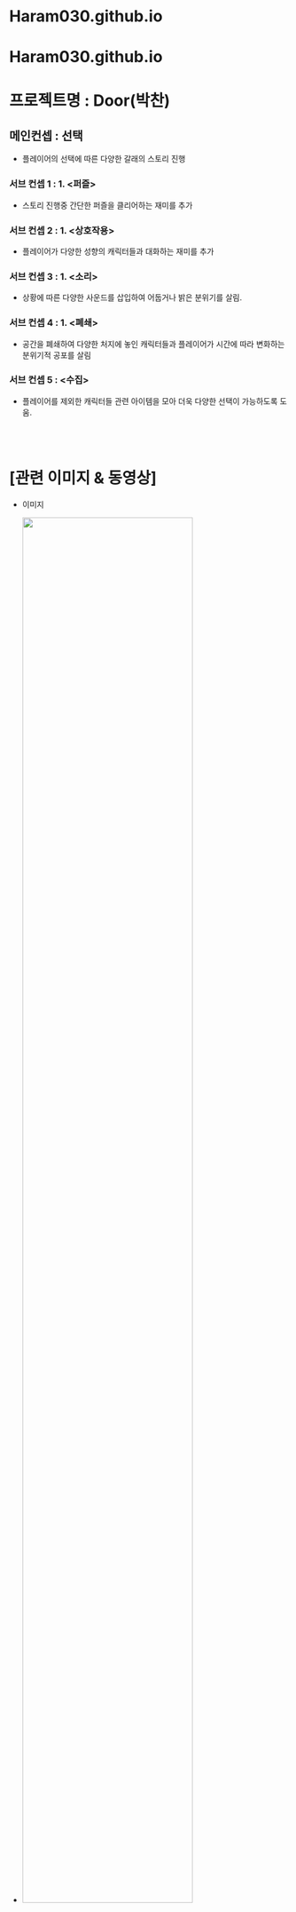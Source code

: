 # Haram030.github.io
# Haram030.github.io
# 프로젝트명 : Door(박찬)
## 메인컨셉 : 선택

-  플레이어의 선택에 따른 다양한 갈래의 스토리 진행 
  

### 서브 컨셉 1 : 1. <퍼즐>

-  스토리 진행중 간단한 퍼즐을 클리어하는 재미를 추가

### 서브 컨셉 2 : 1. <상호작용>

-  플레이어가 다양한 성향의 캐릭터들과 대화하는 재미를 추가

### 서브 컨셉 3 : 1. <소리>

-  상황에 따른 다양한 사운드를 삽입하여 어둡거나 밝은 분위기를 살림.

### 서브 컨셉 4 : 1. <폐쇄>

-  공간을 폐쇄하여 다양한 처지에 놓인 캐릭터들과 플레이어가 시간에 따라 변화하는 분위기적 공포를 살림

### 서브 컨셉 5 : <수집>

- 플레이어를 제외한 캐릭터들 관련 아이템을 모아 더욱 다양한 선택이 가능하도록 도움.

<br><br>

# [관련 이미지 & 동영상]

- 이미지
- <img width="80%" src="https://github.com/Haram030/Haram030.github.io/assets/127164063/6e860c9c-f48f-48a7-8c2f-7fd198974c78"/>

  이러한 형태의 각종 맵을 함정을 해재하고 탈출하는 게임입니다.

- <img width="80%" src="https://github.com/Haram030/Haram030.github.io/assets/127164063/d74332fd-5441-419e-b97c-ef8790d78584"/>
  이런식으로 다른 npc 들 과의 대화를 통하여 힌트를 얻고 스토리를 진행할 수 있습니다.

- 동영상
- https://youtu.be/iqiXST7SFMM
  (유사게임영상) 폴가이즈 게임사에서 제공하는 크리에이터로 유저들이 직접 만들어본 맵의 플레이 영상 입니다.


- https://youtu.be/Lm5yHWBzfXo
  참고한 유사게임인 폴가이즈의 시네마틱 트레일러 입니다.                     




<br><br>

# [대표 이미지]

<img width="80%" src="https://github.com/Haram030/Haram030.github.io/assets/127164063/a43f5fea-1a72-43f3-96ac-5b9065656de1"/>

<br><br>

# [컨셉 & 대표이미지 기반 작품묘사]

> ### 대표이미지 기반 : 스토리의 추리와 함정 해제를 동시에 하는 추리 탈출게임.

<br><br>

# [<Door> 구성 요소]

<br>

## 1. 메커니즘

[도전 과제]

함정 - 방(스테이지)를 다음단계로 넘어가기 위해서는 방에있는 함정을 해결해야만 한다. 
  방의 컨셉에 맞는 다양한 함정을 해결해야함
[재미 요소]

1. NPC들과의 대화에서 자신들이 원하는 선택지를 선택하여 다양한 결과를 낳을 수 있음.
2. 방마다 놓여진 함정을 해결하면서 함정 클리어에 대한 성취감을 느낌.
3. 다양한 컨셉에 맞는 스토리와 함정을 느끼며 분위기와 스토리에 대한 재미를 느낄 수 있음. 

<br>

## 2. 이야기

[만들게 된 배경]  
과거 레이튼 교수 시리즈와 단간론파 시리즈를 매우 즐겨하여 레이튼 교수 시리즈의 분위기와 단간론파와 같은 선택적 스토리를 가미하면 재미있는 게임이 나올 수 있겠다는 생각을 해보았습니다.
 
[참신함]
스토리의 분위기와 맞는 다양한 함정을 넣어서 기존의 방탈출이 아닌 다양한 분위기를 가진 방탈출을 만들어 보고자 합니다.

[카메라 관점]  
카메라가 캐릭터의 위에서 캐릭터의 움직임을 따라가는 모습으로 방 전체의 분위기를 나타내고자 합니다.

<br>

## 3. 미적요소

[디자인][컬러]  
게임 화면 중앙에 플레이어가 위치하며 스토리에 맞는 다양한 스테이지 디자인 
NPC와 대화시에는 플레이어와 NPC의 이미지가 확대되어 나타나며 대화창이 그 아래 나타난다 
함정 풀이 화면에서는 함정 이미지를 확대하여 플레이어가 함정을 더욱 자세히 보고 풀이 할 수 있도록 한다.

[컬러]
스토리에 맞는 밝은 색과 어두운 색을 적절히 조합하여 사용.

[음향]  
스토리에 맞는 밝은 음향과 어두운 음향을 적절히 조합하여 사용.
<br>

## 4. 기술
UNITY엔진을 이용하여 쯔꾸르 형식의 추리 방탈출 게임을 제작함. 
키보드로 플레이어를 조작하고 마우스로 선택지와 함정을 풀며 다양한 선택지로 인한 다양한 스토리를 목표로 제작.


# 1. 게임 오브젝트 분해 (구성 요소 분석)

|연번|오브젝트 이름|오브젝트 이미지|
|:----:|:----:|:----:|
|1|플레이어|<img width="80%" src="https://github.com/Haram030/Haram030.github.io/assets/127164063/21e7fb2b-704a-4ae9-953b-db8ed096a242"/>|
|2|플레이어|<img width="200%" src="https://github.com/Haram030/Haram030.github.io/assets/127164063/2ee9a1e5-e5ca-4784-8d51-4540bd0cc5a"/>|
|3|미아 대화|<img width="80%" src="https://github.com/Haram030/Haram030.github.io/assets/127164063/60778cae-95c5-4da0-aeeb-e6b8cd724709"/>|
|4|재열 대화|<img width="10%" src="https://github.com/Haram030/Haram030.github.io/assets/127164063/72967f41-b8b5-49e9-a4c3-a3dee603b0ab"/>|
|5|문제지|<img width="80%" src="https://github.com/Haram030/Haram030.github.io/assets/127164063/bc8a8de8-af6e-4f42-8ce4-71cbe34b29a5"/>|
|6|열쇠|<img width="80%" src="https://github.com/Haram030/Haram030.github.io/assets/127164063/20241ff4-e8a7-4f1f-8d7d-fe585dab3a85"/>|
|7|문|<img width="80%" src="https://github.com/Haram030/Haram030.github.io/assets/127164063/b85109fb-05de-4d33-ab98-f4cd0f8a9033"/>|

# 2. 파라미터(속성) 뽑아 보기

1.오브젝트 이름: Player

|속성|오브젝트 이름|설명|
|:----:|:----:|:----:|
|스피드|Speed|플레이어가 움직일때의 속도|
|상태|Status|플레이어가 문제풀이,대화,이동 상태 등을 나타냄|

2.오브젝트 이름: NPC
|속성|오브젝트 이름|설명|
|:----:|:----:|:----:|
|미아|Mia|파란색 머리의 여성|
|재열|Jae|빨간색 머리의 열정적인 남성|
|미호|Miho|흰색 머리의 긴머리 여성.|

3.오브젝트 이름 : Map
|속성|오브젝트 이름|설명|
|:----:|:----:|:----:|
|학교|School|학교를 분위기를 연출한 1스테이지|
|호텔|Hotel|호텔 분위기를 연출한 2 스테이지|
|숲|Forest|숲의 분위기를 연출한 3스테이지|


# 3. 행동 뽑아 보기

1.오브젝트 이름: Player

|속성|오브젝트 이름|설명|
|:----:|:----:|:----:|
|이동|Move|W,A,S,D로 이동 맵을 이동한다|
|상호작용|Interaction|NPC와 문제들과 마우스로 상호작용한다.|


# 4. 플레이어 캐릭터 속성(파라미터)

|속성|오브젝트 이름|설명|
|:----:|:----:|:----:|
|미아|Mia|파란색 머리의 여성 캐릭터 엉뚱하고 밝은 성격.|
|재열|Jae|빨간색 머리의 남성 캐릭터 열정적이고 화를 자주냄.|
|미호|Miho|흰색 머리의 여성캐릭터 말수가 적고 차가운 성격.|

# 5. 게임의 규칙

1) 핵심 규칙
플레이어가 스테이지(방)을 WASD로 이동하며 탐색하고 마우스로 다양한 오브젝트를 클릭하여 스토리를 진행시킨다.
스토리가 방마다의 적정 스토리가 진행되면 숨겨졌던 문이 나타나고 문을 열어 다음으로 넘어가기 위해서는 문에있는 문제를 해결해야만 한다.

2) 보조 규칙

NPC와 대화중에 좋지않은 선택을 할경우 게임이 오버될 수 있다.

# 6. 개발 요구사항 & 흐름도

6-1. 요구사항
1.게임 씬
<br>1-1)게임시작 씬 구현
<br>1-2)게임오버 씬 구현
2.플레이어 이동 및 상호작용
<br>2-1)플레이어 WASD로 상하좌우 이동 구현
<br>2-2)플레이어 이동 애니메이션 구현
<br>2-3)플레이어와 오브젝트의 상호작용 구현
<br>2-4)오브젝트와 상호작용시 애니메이션 구현
3.플레이어 NPC 대화 시스템
<br>3-1)플레이어 NPC 상호작용 구현
<br>3-2)플레이어와 NPC의 대화 창 UI 구현
<br>3-3)대화 내용(스토리) 삽입 및 NPC 감정에 따른 이미지 변경
4.함정 시스템
<br>4-1)함정과 상호작용시 함정 발견 및 풀이 씬으로 전환
<br>4-2)함정 풀이 시 풀이를 마우스로 조작 가능하도록 구현
<br>4-3)함정 클리어 시 나오는 이벤트와 오브젝트 구현
5.UI
<br>5-1)왼쪽 위 게임내의 시간을 나타내는 UI 구현
<br>5-2)오른쪽 위 현재 있는 스테이지를 나타내는 UI 구현
<br>5-3)ESC키를 눌렀을 때 나오는 소리설정, 게임저장, 게임나가기 UI 구현
6.인벤토리 시스템
<br>6-1)I키를 통하여 열 수 있는 인벤토리 창 구현
<br>6-2)오브젝트와 상호작용시에 오브젝트가 인벤토리에 저장 될 수 있도록 구현
<br>6-3)인벤토리에 상호작용 가능한 오브젝트가 있을 시 상호작용 가능하도록 구현
7.게임편의 시스템
<br>7-1)설정 UI를 열어 소리의 크기를 조절 할 수 있도록 구현
<br>7-2)설정 UI를 열어서 게임의 저장을 할 수 있도록 구현
<br>7-3)설정 UI에서 게임의 메인화면으로 나갈 수 있도록 구현


6-2. 시간별 흐름도 flowchart

<img width="80%" src="https://github.com/Haram030/Haram030.github.io/assets/127164063/3a0b824e-5354-46be-a2d1-ccb799343444"/>

6-3. 키보드 이벤트에 대한 흐름도

<img width="80%" src="https://github.com/Haram030/Haram030.github.io/assets/127164063/9107dc88-7756-4e7e-9e55-21a900b898c7"/>



# 7. 스토리 보드

<img width="80%" src="https://github.com/Haram030/Haram030.github.io/assets/127164063/2fedc518-7d44-45fd-b846-7b952384720a"/>







                   
# 8. Github Blog URL
